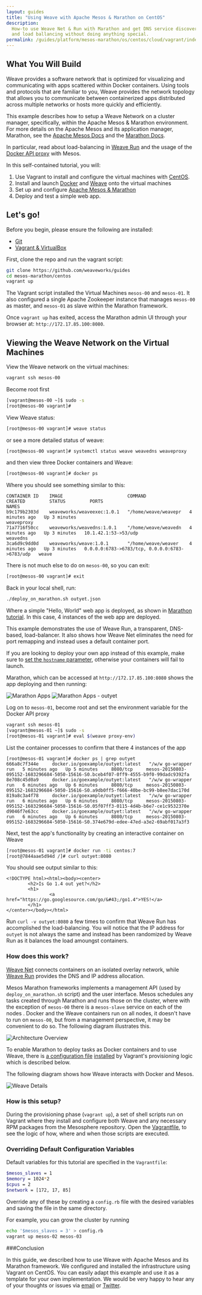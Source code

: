 ```yaml
---
layout: guides
title: "Using Weave with Apache Mesos & Marathon on CentOS"
description:
  How-to use Weave Net & Run with Marathon and get DNS service discover
  and load ballancing without doing anything special.
permalink: /guides/platform/mesos-marathon/os/centos/cloud/vagrant/index.html
---
```


## What You Will Build

Weave provides a software network that is optimized for visualizing and communicating with apps scattered within Docker containers. Using tools and protocols that are familiar to you, Weave provides the network topology that allows you to communicate between containerized apps distributed across multiple networks or hosts more quickly and efficiently.

This example describes how to setup a Weave Network on a cluster manager, specifically, within the Apache Mesos & Marathon environment. For more details on the Apache Mesos and its application manager, Marathon, see the [Apache Mesos Docs](http://mesos.apache.org/documentation/latest/) and the [Marathon Docs](https://mesosphere.github.io/marathon/).

In particular, read about load-balancing in [Weave Run](/run) and the usage of the [Docker API proxy](http://docs.weave.works/weave/latest_release/proxy.html) with Mesos.

In this self-contained tutorial, you will:

1. Use Vagrant to install and configure the virtual machines with [CentOS](http://centos.org/).
2. Install and launch [Docker](http://docker.com) and [Weave](http://weave.works) onto the virtual machines
3. Set up and configure [Apache Mesos & Marathon](https://mesosphere.github.io/marathon/)
4. Deploy and test a simple web app.

## Let's go!

Before you begin, please ensure the following are installed:

* [Git](http://git-scm.com/downloads)
* [Vagrant & VirtualBox](/guides/about/vagrant.html)

First, clone the repo and run the vagrant script:

~~~ bash
git clone https://github.com/weaveworks/guides
cd mesos-marathon/centos
vagrant up
~~~

The Vagrant script installed the Virtual Machines `mesos-00` and `mesos-01`. It also configured a single Apache Zookeeper instance that manages `mesos-00` as master, and `mesos-01` as slave within the Marathon framework.

Once `vagrant up` has exited, access the Marathon admin UI through your browser at: `http://172.17.85.100:8080`.

## Viewing the Weave Network on the Virtual Machines

View the Weave network on the virtual machines:

~~~ bash
vagrant ssh mesos-00
~~~

Become root first

~~~ bash
[vagrant@mesos-00 ~]$ sudo -s
[root@mesos-00 vagrant]#
~~~

View Weave status:

~~~ bash
[root@mesos-00 vagrant]# weave status
~~~

or see a more detailed status of weave:

~~~ bash
[root@mesos-00 vagrant]# systemctl status weave weavedns weaveproxy
~~~

and then view three Docker containers and Weave:

~~~ bash
[root@mesos-00 vagrant]# docker ps
~~~

Where you should see something similar to this:

    CONTAINER ID    IMAGE                        COMMAND                CREATED         STATUS         PORTS                                            NAMES
    b9c179b2303d    weaveworks/weaveexec:1.0.1   "/home/weave/weavepr   4 minutes ago   Up 3 minutes                                                    weaveproxy
    71a7716f50cc    weaveworks/weavedns:1.0.1    "/home/weave/weavedn   4 minutes ago   Up 3 minutes   10.1.42.1:53->53/udp                             weavedns
    3ca6d9c9dd0d    weaveworks/weave:1.0.1       "/home/weave/weaver    4 minutes ago   Up 3 minutes   0.0.0.0:6783->6783/tcp, 0.0.0.0:6783->6783/udp   weave

There is not much else to do on `mesos-00`, so you can exit:

~~~ bash
[root@mesos-00 vagrant]# exit
~~~

Back in your local shell, run:

~~~ bash
./deploy_on_marathon.sh outyet.json
~~~

Where a simple "Hello, World" web app is deployed, as shown in [Marathon tutorial](http://open.mesosphere.com/intro-course/ex17.html).  In this case, 4 instances of the web app are deployed.

This example demonstrates the use of Weave Run, a transparent, DNS-based, load-balancer. It also shows how Weave Net eliminates the need for port remapping and instead uses a default container port.

<div class="alert alert-warning">
If you are looking to deploy your own app instead of this example, make sure to <a href="https://github.com/weaveworks/guides/blob/0b10b27f0559b8852c12b81b94034823c3816777/mesos-marathon/centos/outyet.json#L12">set the <code>hostname</code> parameter</a>, otherwise your containers will fail to launch.
</div>

Marathon, which can be accessed at `http://172.17.85.100:8080` shows the app deploying and then running:

![Marathon Apps](/guides/images/mesos-marathon/centos/marathon-1.png)
![Marathon Apps - outyet](/guides/images/mesos-marathon/centos/marathon-2.png)

Log on to `mesos-01`, become root and set the environment variable for the Docker API proxy

~~~ bash
vagrant ssh mesos-01
[vagrant@mesos-01 ~]$ sudo -s
[root@mesos-01 vagrant]# eval $(weave proxy-env)
~~~

List the container processes to confirm that there 4 instances of the app

    [root@mesos-01 vagrant]# docker ps | grep outyet
    666a8c7f344e     docker.io/goexample/outyet:latest   "/w/w go-wrapper run   5 minutes ago   Up 5 minutes     8080/tcp     mesos-20150803-095152-1683296684-5050-15616-S0.bceb4f07-0ff9-4555-b9f0-99dadc9392fa
    8e708c45d0a9     docker.io/goexample/outyet:latest   "/w/w go-wrapper run   6 minutes ago   Up 6 minutes     8080/tcp     mesos-20150803-095152-1683296684-5050-15616-S0.a9db0ff5-f666-40be-bc99-b8ee7dac170d
    819a8c3a4f78     docker.io/goexample/outyet:latest   "/w/w go-wrapper run   6 minutes ago   Up 6 minutes     8080/tcp     mesos-20150803-095152-1683296684-5050-15616-S0.05f07ff3-0115-4d4b-b6e7-ce1c9532370e
    d9046f7e63cc     docker.io/goexample/outyet:latest   "/w/w go-wrapper run   6 minutes ago   Up 6 minutes     8080/tcp     mesos-20150803-095152-1683296684-5050-15616-S0.374e679d-edee-47ed-a3e2-69abf017a3f3

Next, test the app's functionality by creating an interactive container on Weave

~~~ bash
[root@mesos-01 vagrant]# docker run -ti centos:7
[root@7844aae5d94d /]# curl outyet:8080
~~~

You should see output similar to this:

    <!DOCTYPE html><html><body><center>
            <h2>Is Go 1.4 out yet?</h2>
            <h1>
                    <a href="https://go.googlesource.com/go/&#43;/go1.4">YES!</a>
            </h1>
    </center></body></html>


Run `curl -v outyet:8080` a few times to confirm that Weave Run has accomplished the load-balancing. You will notice that the IP address for `outyet` is not always the same and instead has been randomized by Weave Run as it balances the load amoungst containers.

### How does this work?

[Weave Net](/net) connects containers on an isolated overlay network, while [Weave Run](/run) provides the DNS and IP address allocation.

Mesos Marathon frameworks implements a management API (used by `deploy_on_marathon.sh` script) and the user interface. Mesos schedules any tasks created through Marathon and runs those on the cluster, where with the exception of `mesos-00` there is a `mesos-slave` service on each of the nodes . Docker and the Weave containers run on all nodes, it doesn't have to run on `mesos-00`, but from a management perspective, it may be convenient to do so. The following diagram illustrates this.

![Architecture Overview](/guides/images/mesos-marathon/centos/diagram-1.png)

To enable Marathon to deploy tasks as Docker containers and to use Weave, there is [a configuration file](https://github.com/weaveworks/guides/blob/0b10b27f0559b8852c12b81b94034823c3816777/mesos-marathon/centos/mesos-slave-containerizers.conf) [installed](https://github.com/weaveworks/guides/blob/0b10b27f0559b8852c12b81b94034823c3816777/mesos-marathon/centos/setup_and_launch_mesos_slave.sh#L7) by Vagrant's provisioning logic which is described below. 

The following diagram shows how Weave interacts with Docker and Mesos.

![Weave Details](/guides/images/mesos-marathon/centos/diagram-2.png)

### How is this setup?

During the provisioning phase (`vagrant up`), a set of shell scripts run on Vagrant where they install and configure both Weave and any necessary RPM packages from the Mesosphere repository. Open the [Vagrantfile](https://github.com/weaveworks/guides/blob/0b10b27f0559b8852c12b81b94034823c3816777/mesos-marathon/centos/Vagrantfile#L59-L82), to see the logic of how, where and when those scripts are executed.

### Overriding Default Configuration Variables

Default variables for this tutorial are specified in the `Vagrantfile`:

~~~ bash
$mesos_slaves = 1
$memory = 1024*2
$cpus = 2
$network = [172, 17, 85]
~~~


Override any of these by creating a `config.rb` file with the desired variables and saving the file in the same directory.

For example, you can grow the cluster by running

~~~ bash
echo '$mesos_slaves = 3' > config.rb
vagrant up mesos-02 mesos-03
~~~

###Conclusion

In this guide, we described how to use Weave with Apache Mesos and its Marathon framework. We configured and installed the infrastructure using Vagrant on CentOS. You can easily adapt this example and use it as a template for your own implementation. We would be very happy to hear any of your thoughts or issues via [email](help@weave.works) or [Twitter](https://twitter.com/weaveworks).

